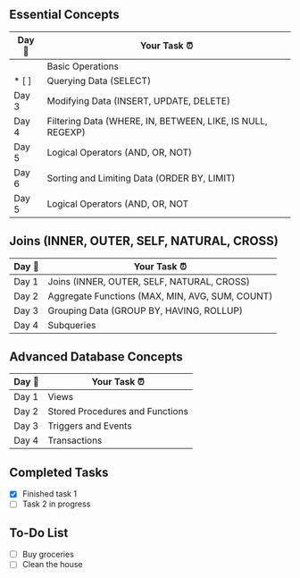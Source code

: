 
## Essential Concepts

|**Day :calendar:**|**Your Task :alarm_clock:**| 
|------|--------------------|
|| Basic Operations | 
|* [ ]| Querying Data (SELECT) | 
|Day 3| Modifying Data (INSERT, UPDATE, DELETE) | 
|Day 4| Filtering Data (WHERE, IN, BETWEEN, LIKE, IS NULL, REGEXP) | 
|Day 5| Logical Operators (AND, OR, NOT) | 
|Day 6| Sorting and Limiting Data (ORDER BY, LIMIT) | 
|Day 5| Logical Operators (AND, OR, NOT | 


## Joins (INNER, OUTER, SELF, NATURAL, CROSS)

|**Day :calendar:**|**Your Task :alarm_clock:**| 
|------|--------------------|
|Day 1| Joins (INNER, OUTER, SELF, NATURAL, CROSS) | 
|Day 2| Aggregate Functions (MAX, MIN, AVG, SUM, COUNT) | 
|Day 3| Grouping Data (GROUP BY, HAVING, ROLLUP) | 
|Day 4| Subqueries | 


## Advanced Database Concepts

|**Day :calendar:**|**Your Task :alarm_clock:**| 
|------|--------------------|
|Day 1| Views | 
|Day 2| Stored Procedures and Functions | 
|Day 3| Triggers and Events | 
|Day 4| Transactions | 
## Completed Tasks

* [x] Finished task 1
* [ ] Task 2 in progress

## To-Do List

* [ ] Buy groceries
* [ ] Clean the house
